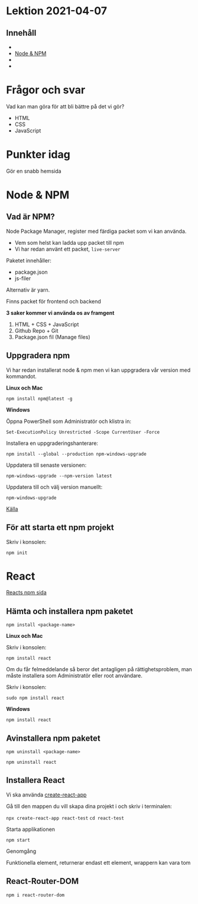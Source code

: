 # Lektion 2021-04-07

## Innehåll

- [](#)
- [Node & NPM](#node--npm)
- [](#)
- [](#)

# Frågor och svar

Vad kan man göra för att bli bättre på det vi gör?
- HTML
- CSS
- JavaScript


# Punkter idag

Gör en snabb hemsida

# Node & NPM

## Vad är NPM?

Node Package Manager, register med färdiga packet som vi kan använda.

- Vem som helst kan ladda upp packet till npm
- Vi har redan använt ett packet, `live-server`

Paketet innehåller:

- package.json
- js-filer

Alternativ är yarn.

Finns packet för frontend och backend

**3 saker kommer vi använda os av framgent**

1. HTML + CSS + JavaScript
2. Github Repo + Git
3. Package.json fil (Manage files)

## Uppgradera npm

Vi har redan installerat node & npm men vi kan uppgradera vår version med kommandot.

**Linux och Mac**

`npm install npm@latest -g`

**Windows**

Öppna PowerShell som Administratör och klistra in:

`Set-ExecutionPolicy Unrestricted -Scope CurrentUser -Force`

Installera en uppgraderingshanterare:

`npm install --global --production npm-windows-upgrade`

Uppdatera till senaste versionen:

`npm-windows-upgrade --npm-version latest`

Uppdatera till och välj version manuellt:

`npm-windows-upgrade`

[Källa](https://github.com/felixrieseberg/npm-windows-upgrade)

## För att starta ett npm projekt

Skriv i konsolen:

`npm init`


# React

[Reacts npm sida](https://www.npmjs.com/package/react)

## Hämta och installera npm paketet

`npm install <package-name>`

**Linux och Mac**

Skriv i konsolen:

`npm install react`

Om du får felmeddelande så beror det antagligen på rättighetsproblem, man måste installera som Administratör eller root användare.

Skriv i konsolen:

`sudo npm install react`

**Windows**

`npm install react`

## Avinstallera npm paketet

`npm uninstall <package-name>`

`npm uninstall react`

## Installera React

Vi ska använda [create-react-app](https://www.npmjs.com/package/create-react-app)

Gå till den mappen du vill skapa dina projekt i och skriv i terminalen:

`npx create-react-app react-test`
`cd react-test`

Starta applikationen

`npm start`

Genomgång

Funktionella element, returnerar endast ett element, wrappern kan vara tom


## React-Router-DOM

`npm i react-router-dom`

